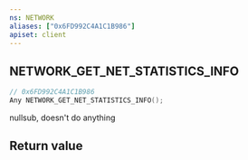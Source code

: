 ```yaml
---
ns: NETWORK
aliases: ["0x6FD992C4A1C1B986"]
apiset: client
---
```

## NETWORK_GET_NET_STATISTICS_INFO

```c
// 0x6FD992C4A1C1B986
Any NETWORK_GET_NET_STATISTICS_INFO();
```

nullsub, doesn't do anything


## Return value